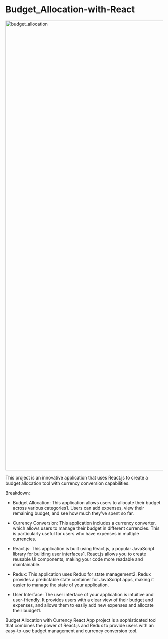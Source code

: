 # Budget_Allocation-with-React
<img width="1436" alt="budget_allocation" src="https://github.com/Naumaan777/Budget_Allocation-with-React/assets/115418662/17903656-0bfe-44e7-bbde-a2244fc30e30">

This project is an innovative application that uses React.js to create a budget allocation tool with currency conversion capabilities.

 Breakdown:

* Budget Allocation: This application allows users to allocate their budget across various categories1. Users can add expenses, view their remaining budget, and see how much they’ve spent so far.

* Currency Conversion: This application includes a currency converter, which allows users to manage their budget in different currencies. This is particularly useful for users who have expenses in multiple currencies.

* React.js: This application is built using React.js, a popular JavaScript library for building user interfaces1. React.js allows you to create reusable UI components, making your code more readable and maintainable.

* Redux: This application uses Redux for state management2. Redux provides a predictable state container for JavaScript apps, making it easier to manage the state of your application.

* User Interface: The user interface of your application is intuitive and user-friendly. It provides users with a clear view of their budget and expenses, and allows them to easily add new expenses and allocate their budget1.

Budget Allocation with Currency React App project is a sophisticated tool that combines the power of React.js and Redux to provide users with an easy-to-use budget management and currency conversion tool.
